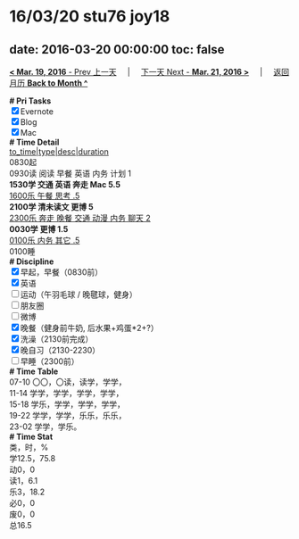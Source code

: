 # 16/03/20 stu76 joy18

date: 2016-03-20 00:00:00
toc: false
---
[**< Mar. 19, 2016** - Prev 上一天](/lifelogs/2016/03/d19.html) &nbsp; &nbsp; | &nbsp; &nbsp; [下一天 Next - **Mar. 21, 2016 >**](/lifelogs/2016/03/d21.html) &nbsp; &nbsp; |  &nbsp; &nbsp; [返回月历 **Back to Month ^**](/lifelogs/2016/03/index.html)
<br/>	<div><b># Pri Tasks</b></div><div><input checked="true" type="checkbox"/>Evernote</div><div><input checked="true" type="checkbox"/>Blog</div><div><input checked="true" type="checkbox"/>Mac</div><div><b># Time Detail</b></div>	<div><u>to_time|type|desc|duration</u></div>	<div>0830起</div>	<div>0930读 阅读 早餐 英语 内务 计划 1</div>	<div><b>1530学 交通 英语 奔走 Mac 5.5</b></div><div><u>1600乐 午餐 思考 .5</u></div>	<div><b>2100学 清未读文 更博 5</b></div><div><u>2300乐 奔走 晚餐 交通 动漫 内务 聊天 2</u></div>	<div><b>0030学 更博 1.5</b></div>	<div><u>0100乐 内务 其它 .5</u></div>	<div>0100睡</div><div><b># Discipline</b></div><div><input checked="true" type="checkbox"/>早起，早餐（0830前）</div><div><input checked="true" type="checkbox"/>英语</div><div><input type="checkbox"/>运动（午羽毛球 / 晚毽球，健身）</div><div><input type="checkbox"/>朋友圈</div><div><input type="checkbox"/>微博</div><div><input checked="true" type="checkbox"/>晚餐（健身前牛奶, 后水果+鸡蛋*2+?）</div><div><input checked="true" type="checkbox"/>洗澡（2130前完成）</div><div><input checked="true" type="checkbox"/>晚自习（2130-2230）</div><div><input type="checkbox"/>早睡（2300前）</div><div><b># Time Table</b></div>	<div>07-10 〇〇，〇读，读学，学学，</div>	<div>11-14 学学，学学，学学，学学，</div>	<div>15-18 学乐，学学，学学，学学，</div>	<div>19-22 学学，学学，乐乐，乐乐，</div>	<div>23-02 学学，学乐。</div><div><b># Time Stat</b></div>	<div>类，时，%</div>	<div>学12.5，75.8</div>	<div>动0，0</div>	<div>读1，6.1</div>	<div>乐3，18.2</div>	<div>必0，0</div>	<div>废0，0</div>	<div>总16.5</div>
